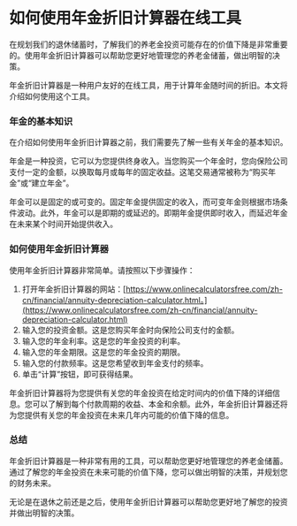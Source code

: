如何使用年金折旧计算器在线工具
===============

在规划我们的退休储蓄时，了解我们的养老金投资可能存在的价值下降是非常重要的。使用年金折旧计算器可以帮助您更好地管理您的养老金储蓄，做出明智的决策。

年金折旧计算器是一种用户友好的在线工具，用于计算年金随时间的折旧。本文将介绍如何使用这个工具。

### 年金的基本知识

在介绍如何使用年金折旧计算器之前，我们需要先了解一些有关年金的基本知识。

年金是一种投资，它可以为您提供终身收入。当您购买一个年金时，您向保险公司支付一定的金额，以换取每月或每年的固定收益。这笔交易通常被称为“购买年金”或“建立年金”。

年金可以是固定的或可变的。固定年金提供固定的收入，而可变年金则根据市场条件波动。此外，年金可以是即期的或延迟的。即期年金提供即时收入，而延迟年金在未来某个时间开始提供收入。

### 如何使用年金折旧计算器

使用年金折旧计算器非常简单。请按照以下步骤操作：

1. 打开年金折旧计算器的网站：[https://www.onlinecalculatorsfree.com/zh-cn/financial/annuity-depreciation-calculator.html。](https://www.onlinecalculatorsfree.com/zh-cn/financial/annuity-depreciation-calculator.html)
2. 输入您的投资金额。这是您购买年金时向保险公司支付的金额。
3. 输入您的年金利率。这是您的年金投资的利率。
4. 输入您的年金期限。这是您的年金投资的期限。
5. 输入您的付款频率。这是您希望收到年金支付的频率。
6. 单击“计算”按钮，即可获得结果。

年金折旧计算器将为您提供有关您的年金投资在给定时间内的价值下降的详细信息。您可以了解到每个付款周期的收益、本金和余额。此外，年金折旧计算器还将为您提供有关您的年金投资在未来几年内可能的价值下降的信息。

### 总结

年金折旧计算器是一种非常有用的工具，可以帮助您更好地管理您的养老金储蓄。通过了解您的年金投资在未来可能的价值下降，您可以做出明智的决策，并规划您的财务未来。

无论是在退休之前还是之后，使用年金折旧计算器可以帮助您更好地了解您的投资并做出明智的决策。